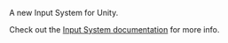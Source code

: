 A new Input System for Unity.

Check out the [Input System documentation](http://docs.unity3d.com/Packages/com.unity.input@latest/) for more info.
